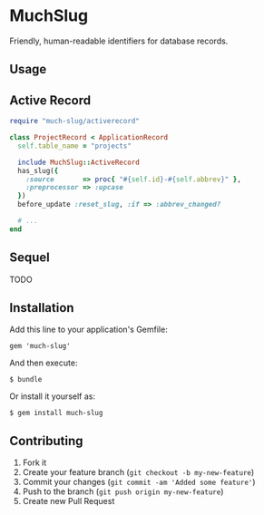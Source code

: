 # MuchSlug

Friendly, human-readable identifiers for database records.

## Usage

## Active Record

```ruby
require "much-slug/activerecord"

class ProjectRecord < ApplicationRecord
  self.table_name = "projects"

  include MuchSlug::ActiveRecord
  has_slug({
    :source       => proc{ "#{self.id}-#{self.abbrev}" },
    :preprocessor => :upcase
  })
  before_update :reset_slug, :if => :abbrev_changed?

  # ...
end
```

## Sequel

TODO

## Installation

Add this line to your application's Gemfile:

    gem 'much-slug'

And then execute:

    $ bundle

Or install it yourself as:

    $ gem install much-slug

## Contributing

1. Fork it
2. Create your feature branch (`git checkout -b my-new-feature`)
3. Commit your changes (`git commit -am 'Added some feature'`)
4. Push to the branch (`git push origin my-new-feature`)
5. Create new Pull Request
